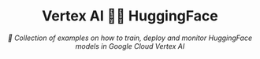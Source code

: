 <div align="center">
  <h1>Vertex AI 🤝🏻 HuggingFace</h1>
  <p>
    <em>🤗 Collection of examples on how to train, deploy and monitor HuggingFace models in Google Cloud Vertex AI</em>
  </p>
</div>
